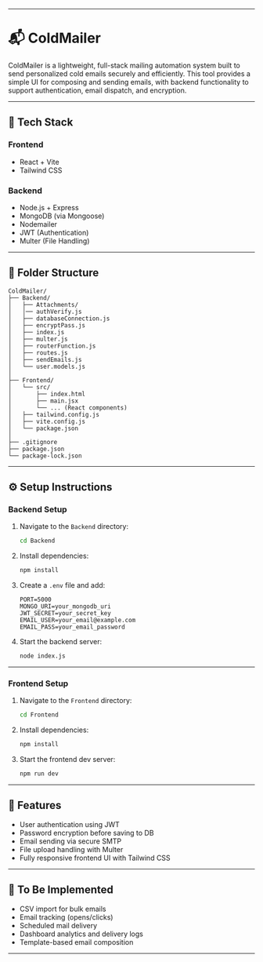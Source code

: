 
---

# 📬 ColdMailer

ColdMailer is a lightweight, full-stack mailing automation system built to send personalized cold emails securely and efficiently. This tool provides a simple UI for composing and sending emails, with backend functionality to support authentication, email dispatch, and encryption.

---

## 🔧 Tech Stack

### Frontend

* React + Vite
* Tailwind CSS

### Backend

* Node.js + Express
* MongoDB (via Mongoose)
* Nodemailer
* JWT (Authentication)
* Multer (File Handling)

---

## 📁 Folder Structure

```
ColdMailer/
├── Backend/
│   ├── Attachments/
│   │── authVerify.js
│   ├── databaseConnection.js
│   ├── encryptPass.js
│   ├── index.js
│   ├── multer.js
│   ├── routerFunction.js
│   ├── routes.js
│   ├── sendEmails.js
│   └── user.models.js
│
├── Frontend/
│   └── src/
│       ├── index.html
│       ├── main.jsx
│       └── ... (React components)
│   ├── tailwind.config.js
│   ├── vite.config.js
│   └── package.json
│
├── .gitignore
├── package.json
└── package-lock.json
```

---

## ⚙️ Setup Instructions

### Backend Setup

1. Navigate to the `Backend` directory:

   ```bash
   cd Backend
   ```

2. Install dependencies:

   ```bash
   npm install
   ```

3. Create a `.env` file and add:

   ```
   PORT=5000
   MONGO_URI=your_mongodb_uri
   JWT_SECRET=your_secret_key
   EMAIL_USER=your_email@example.com
   EMAIL_PASS=your_email_password
   ```

4. Start the backend server:

   ```bash
   node index.js
   ```

---

### Frontend Setup

1. Navigate to the `Frontend` directory:

   ```bash
   cd Frontend
   ```

2. Install dependencies:

   ```bash
   npm install
   ```

3. Start the frontend dev server:

   ```bash
   npm run dev
   ```

---

## 🔐 Features

* User authentication using JWT
* Password encryption before saving to DB
* Email sending via secure SMTP
* File upload handling with Multer
* Fully responsive frontend UI with Tailwind CSS

---

## 📌 To Be Implemented

* CSV import for bulk emails
* Email tracking (opens/clicks)
* Scheduled mail delivery
* Dashboard analytics and delivery logs
* Template-based email composition


---

